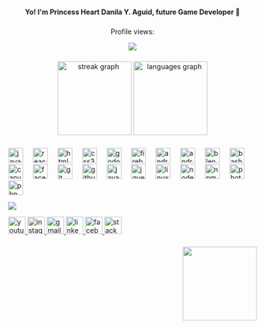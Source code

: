 <h4 align="center">Yo! I'm Princess Heart Danila Y. Aguid, future Game Developer 👋</h4>



###
  
<div  align="center">
<p>Profile views:</p>
<img  src="https://profile-counter.glitch.me/1rofskcos/count.svg?"  />
</div>
  
###
  
<div  align="center">
<img  src="https://streak-stats.demolab.com?user=1rofskcos&locale=en&mode=daily&theme=dracula&hide_border=false&border_radius=5"  height="150"  alt="streak graph"  />
<img  src="https://github-readme-stats.vercel.app/api/top-langs?username=1rofskcos&locale=en&hide_title=false&layout=compact&card_width=320&langs_count=5&theme=dracula&hide_border=false"  height="150"  alt="languages graph"  />
</div>
  
###
  
<div  align="left">
<img  src="https://cdn.jsdelivr.net/gh/devicons/devicon/icons/javascript/javascript-original.svg"  height="30"  alt="javascript logo"  />
<img  width="12"  />
<img  src="https://cdn.jsdelivr.net/gh/devicons/devicon/icons/react/react-original.svg"  height="30"  alt="react logo"  />
<img  width="12"  />
<img  src="https://cdn.jsdelivr.net/gh/devicons/devicon/icons/html5/html5-original.svg"  height="30"  alt="html5 logo"  />
<img  width="12"  />
<img  src="https://cdn.jsdelivr.net/gh/devicons/devicon/icons/css3/css3-original.svg"  height="30"  alt="css3 logo"  />
<img  width="12"  />
<img  src="https://cdn.jsdelivr.net/gh/devicons/devicon/icons/godot/godot-original.svg"  height="30"  alt="godot logo"  />
<img  width="12"  />
<img  src="https://cdn.jsdelivr.net/gh/devicons/devicon/icons/firebase/firebase-plain.svg"  height="30"  alt="firebase logo"  />
<img  width="12"  />
<img  src="https://cdn.jsdelivr.net/gh/devicons/devicon/icons/android/android-original.svg"  height="30"  alt="android logo"  />
<img  width="12"  />
<img  src="https://cdn.jsdelivr.net/gh/devicons/devicon/icons/androidstudio/androidstudio-original.svg"  height="30"  alt="androidstudio logo"  />
<img  width="12"  />
<img  src="https://cdn.jsdelivr.net/gh/devicons/devicon/icons/blender/blender-original.svg"  height="30"  alt="blender logo"  />
<img  width="12"  />
<img  src="https://cdn.jsdelivr.net/gh/devicons/devicon/icons/bash/bash-original.svg"  height="30"  alt="bash logo"  />
<img  width="12"  />
<img  src="https://cdn.jsdelivr.net/gh/devicons/devicon/icons/canva/canva-original.svg"  height="30"  alt="canva logo"  />
<img  width="12"  />
<img  src="https://cdn.jsdelivr.net/gh/devicons/devicon/icons/facebook/facebook-original.svg"  height="30"  alt="facebook logo"  />
<img  width="12"  />
<img  src="https://cdn.jsdelivr.net/gh/devicons/devicon/icons/git/git-original.svg"  height="30"  alt="git logo"  />
<img  width="12"  />
<img  src="https://cdn.jsdelivr.net/gh/devicons/devicon/icons/github/github-original.svg"  height="30"  alt="github logo"  />
<img  width="12"  />
<img  src="https://cdn.jsdelivr.net/gh/devicons/devicon/icons/java/java-original.svg"  height="30"  alt="java logo"  />
<img  width="12"  />
<img  src="https://cdn.jsdelivr.net/gh/devicons/devicon/icons/jquery/jquery-original.svg"  height="30"  alt="jquery logo"  />
<img  width="12"  />
<img  src="https://cdn.jsdelivr.net/gh/devicons/devicon/icons/linux/linux-original.svg"  height="30"  alt="linux logo"  />
<img  width="12"  />
<img  src="https://cdn.jsdelivr.net/gh/devicons/devicon/icons/nodejs/nodejs-original.svg"  height="30"  alt="nodejs logo"  />
<img  width="12"  />
<img  src="https://cdn.jsdelivr.net/gh/devicons/devicon/icons/npm/npm-original-wordmark.svg"  height="30"  alt="npm logo"  />
<img  width="12"  />
<img  src="https://cdn.jsdelivr.net/gh/devicons/devicon/icons/photoshop/photoshop-plain.svg"  height="30"  alt="photoshop logo"  />
<img  width="12"  />
<img  src="https://cdn.jsdelivr.net/gh/devicons/devicon/icons/php/php-original.svg"  height="30"  alt="php logo"  />
</div>
  <div  align="left">
  
![](https://github-profile-trophy.vercel.app/?username=1rofskcos&theme=radical&no-frame=false&no-bg=false&margin-w=4)
<div>
  
<div  align="left">
<a  href="https://www.youtube.com/@amiraxqalb"  target="_blank">
<img  src="https://img.shields.io/static/v1?message=Youtube&logo=youtube&label=&color=FF0000&logoColor=white&labelColor=&style=for-the-badge"  height="35"  alt="youtube logo"  />
</a>
<a  href="https://www.instagram.com/1prxncxss/"  target="_blank">
<img  src="https://img.shields.io/static/v1?message=Instagram&logo=instagram&label=&color=E4405F&logoColor=white&labelColor=&style=for-the-badge"  height="35"  alt="instagram logo"  />
</a>
<a  href="mailto:aguid.princessheart@gmail.com"  target="_blank">
<img  src="https://img.shields.io/static/v1?message=Gmail&logo=gmail&label=&color=D14836&logoColor=white&labelColor=&style=for-the-badge"  height="35"  alt="gmail logo"  />
</a>
<a  href="https://www.linkedin.com/in/princess-heart-aguid-1354b92ba"  target="_blank">
<img  src="https://img.shields.io/static/v1?message=LinkedIn&logo=linkedin&label=&color=0077B5&logoColor=white&labelColor=&style=for-the-badge"  height="35"  alt="linkedin logo"  />
</a>
<a  href="https://www.facebook.com/profile.php?id=100090124060439"  target="_blank">
<img  src="https://img.shields.io/static/v1?message=Facebook&logo=facebook&label=&color=1877F2&logoColor=white&labelColor=&style=for-the-badge"  height="35"  alt="facebook logo"  />
</a>
<img  src="https://img.shields.io/static/v1?message=Stackoverflow&logo=stackoverflow&label=&color=FE7A16&logoColor=white&labelColor=&style=for-the-badge"  height="35"  alt="stackoverflow logo"  />
</div>
  
###
  
<img  align="right"  height="150"  src="https://raw.githubusercontent.com/1rofskcos/1rofskcos.github.io/main"  />
  
###
###

